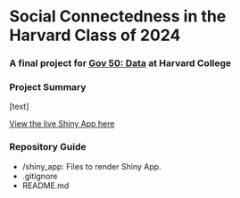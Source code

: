 # Social Connectedness in the Harvard Class of 2024
### A final project for [Gov 50: Data](https://www.davidkane.info/files/gov_50_fall_2020.html) at Harvard College

### Project Summary
[text]

[View the live Shiny App here](https://kmcphie.shinyapps.io/Social_Connections_2024/)

### Repository Guide
* /shiny_app: Files to render Shiny App.
* .gitignore
* README.md